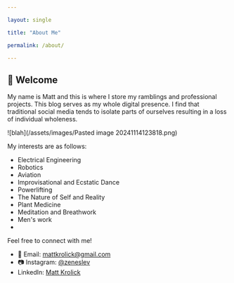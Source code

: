 ```yaml
---

layout: single

title: "About Me"

permalink: /about/

---
```

## 👋 Welcome

  
My name is Matt and this is where I store my ramblings and professional projects. This blog serves as my whole digital presence. I find that traditional social media tends to isolate parts of ourselves resulting in a loss of individual wholeness.

![blah](/assets/images/Pasted image 20241114123818.png)

My interests are as follows:

- Electrical Engineering
- Robotics
- Aviation
- Improvisational and Ecstatic Dance
- Powerlifting
- The Nature of Self and Reality
- Plant Medicine
- Meditation and Breathwork
- Men's work
- 
Feel free to connect with me!

- 📧 Email: [mattkrolick@gmail.com](mailto:mattkrolick@gmail.com)
- 📷 Instagram: [@zeneslev](https://instagram.com/zeneslev)
- LinkedIn: [Matt Krolick](https://www.linkedin.com/in/matt-krolick-84192035/)